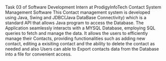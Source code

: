 Task 03 of Software Development Intern at ProdigyInfoTech
Contact System Management Software
   This Contact management system is developed using Java, Swing and JDBC(Java DataBase Connectivity) which is a standard API that allows Java program to access the Database. The Application seamlessly interacts with a MYSQL Database, employing SQL queries to fetch and manage the data. It allows the users to efficiently manage their Contacts, providing functionalities such as adding new contact, editing a exisiting contact and the ability to delete the contact as needed and also Users can able to Export contacts data from the Database into a file for convenient access.
